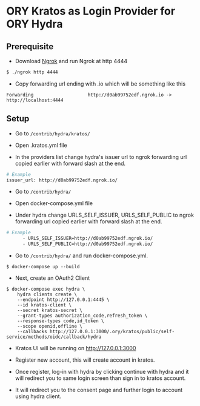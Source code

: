 # ORY Kratos as Login Provider for ORY Hydra

## Prerequisite

* Download [Ngrok](https://www.google.com) and run Ngrok at http 4444

```bash
$ ./ngrok http 4444
```

* Copy forwarding url ending with .io which will be something like this

```
Forwarding                    http://d0ab99752edf.ngrok.io -> http://localhost:4444  
```

## Setup

* Go to `/contrib/hydra/kratos/`

* Open .kratos.yml file

* In the providers list change hydra's issuer url to ngrok forwarding url copied earlier with forward slash at the end.

```bash
# Example
issuer_url: http://d0ab99752edf.ngrok.io/
```

* Go to `/contrib/hydra/`

* Open docker-compose.yml file

* Under hydra change URLS_SELF_ISSUER, URLS_SELF_PUBLIC to ngrok forwarding url copied earlier with forward slash at the end.

```bash
# Example
      - URLS_SELF_ISSUER=http://d0ab99752edf.ngrok.io/
      - URLS_SELF_PUBLIC=http://d0ab99752edf.ngrok.io/
```

* Go to `/contrib/hydra/` and run docker-compose.yml.

```shell script
$ docker-compose up --build
```

* Next, create an OAuth2 Client

```shell script
$ docker-compose exec hydra \
    hydra clients create \
    --endpoint http://127.0.0.1:4445 \
    --id kratos-client \
    --secret kratos-secret \
    --grant-types authorization_code,refresh_token \
    --response-types code,id_token \
    --scope openid,offline \
    --callbacks http://127.0.0.1:3000/.ory/kratos/public/self-service/methods/oidc/callback/hydra
```

* Kratos UI will be running on http://127.0.0.1:3000

* Register new account, this will create account in kratos.

* Once register, log-in with hydra by clicking continue with hydra and it will redirect you to same login screen than sign in to kratos account.

* It will redirect you to the consent page and further login to account using hydra client.
